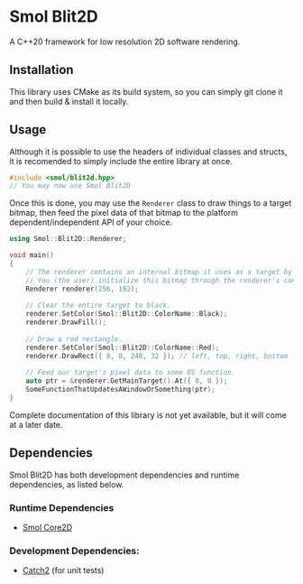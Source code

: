 # Smol Blit2D

A C++20 framework for low resolution 2D software rendering.

## Installation

This library uses CMake as its build system, so you can simply git clone it and then build & install it locally.

## Usage

Although it is possible to use the headers of individual classes and structs, it is recomended to simply include the entire library at once.

```C++
#include <smol/blit2d.hpp>
// You may now use Smol Blit2D
```

Once this is done, you may use the `Renderer` class to draw things to a target bitmap, then feed the pixel data of that bitmap to the platform dependent/independent API of your choice.

```C++
using Smol::Blit2D::Renderer;

void main()
{
	// The renderer contains an internal bitmap it uses as a target by default.
	// You (the user) initialize this bitmap through the renderer's constructor.
	Renderer renderer(256, 192);
	
	// Clear the entire target to black.
	renderer.SetColor(Smol::Blit2D::ColorName::Black);
	renderer.DrawFill();
	
	// Draw a red rectangle.
	renderer.SetColor(Smol::Blit2D::ColorName::Red);
	renderer.DrawRect({ 8, 8, 248, 32 }); // left, top, right, bottom
	
	// Feed our target's pixel data to some OS function.
	auto ptr = &renderer.GetMainTarget().At({ 0, 0 });
	SomeFunctionThatUpdatesAWindowOrSomething(ptr);
}
```

Complete documentation of this library is not yet available, but it will come at a later date.

## Dependencies

Smol Blit2D has both development dependencies and runtime dependencies, as listed below.

### Runtime Dependencies

- [Smol Core2D](https://github.com/miss-programgamer/SmolCore2D)

### Development Dependencies:

- [Catch2](https://github.com/catchorg/Catch2) (for unit tests)
